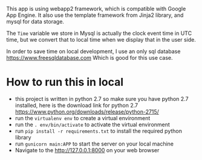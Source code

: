 This app is using webapp2 framework, which is compatible with Google App Engine.
It also use the template framework from Jinja2 library, and mysql for data storage.

The `Time` variable we store in Mysql is actually the clock event time in UTC time,
but we convert that to local time when we display that in the user side.

In order to save time on local development, I use an only sql database https://www.freesqldatabase.com
Which is good for this use case.

# How to run this in local
- this project is written in python 2.7 so make sure you have python 2.7 installed,
 here is the download link for python 2.7 https://www.python.org/downloads/release/python-2715/
- run the `virtualenv env` to create a virtual environment
- run the `. env/bin/activate` to activate the virtual environment
- run `pip install -r requirements.txt` to install the required python library
- run `gunicorn main:APP` to start the server on your local machine
- Navigate to the http://127.0.0.1:8000 on your web browser
